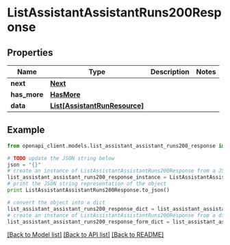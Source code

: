 # ListAssistantAssistantRuns200Response


## Properties
Name | Type | Description | Notes
------------ | ------------- | ------------- | -------------
**next** | [**Next**](Next.md) |  | 
**has_more** | [**HasMore**](HasMore.md) |  | 
**data** | [**List[AssistantRunResource]**](AssistantRunResource.md) |  | 

## Example

```python
from openapi_client.models.list_assistant_assistant_runs200_response import ListAssistantAssistantRuns200Response

# TODO update the JSON string below
json = "{}"
# create an instance of ListAssistantAssistantRuns200Response from a JSON string
list_assistant_assistant_runs200_response_instance = ListAssistantAssistantRuns200Response.from_json(json)
# print the JSON string representation of the object
print ListAssistantAssistantRuns200Response.to_json()

# convert the object into a dict
list_assistant_assistant_runs200_response_dict = list_assistant_assistant_runs200_response_instance.to_dict()
# create an instance of ListAssistantAssistantRuns200Response from a dict
list_assistant_assistant_runs200_response_form_dict = list_assistant_assistant_runs200_response.from_dict(list_assistant_assistant_runs200_response_dict)
```
[[Back to Model list]](../README.md#documentation-for-models) [[Back to API list]](../README.md#documentation-for-api-endpoints) [[Back to README]](../README.md)


